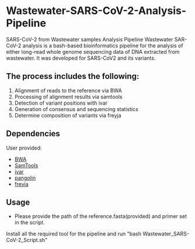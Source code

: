 # Wastewater-SARS-CoV-2-Analysis-Pipeline
SARS-CoV-2 from Wastewater samples Analysis Pipeline
Wastewater SAR-CoV-2 analysis is a bash-based bioinformatics pipeline for the analysis of either long-read whole genome sequencing data of DNA extracted from wastewater. It was developed for SARS-CoV2 and its variants.

## The process includes the following:
1. Alignment of reads to the reference via BWA
2. Processing of alignment results via samtools
3. Detection of variant positions with ivar
4. Generation of consensus and sequencing statistics
5. Determine composition of variants via freyja

## Dependencies

User provided:
- [BWA](https://github.com/lh3/bwa)
- [SamTools](https://github.com/samtools/samtools)
- [ivar](https://github.com/andersen-lab/ivar)
- [pangolin](https://github.com/cov-lineages/pangolin)
- [freyja](https://github.com/andersen-lab/Freyja)


## Usage
- Please provide the path of the reference.fasta(provided) and primer set in the script.

Install all the required tool for the pipeline and run "bash Wastewater_SARS-CoV-2_Script.sh"
